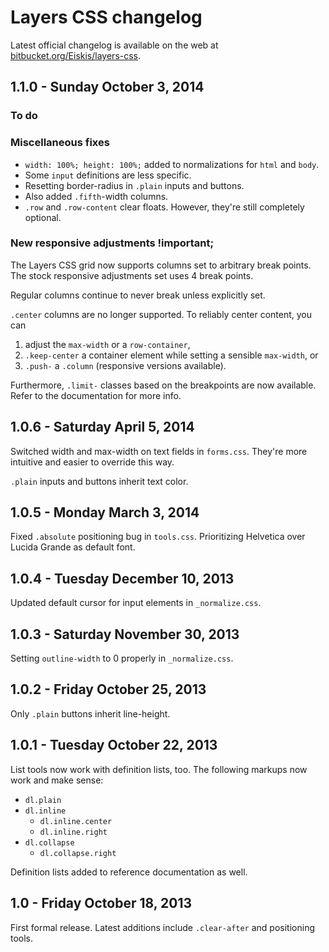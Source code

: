 
# Layers CSS changelog

Latest official changelog is available on the web at [bitbucket.org/Eiskis/layers-css](https://bitbucket.org/Eiskis/layers-css/src/default/changelog.md).



## 1.1.0 - Sunday October 3, 2014

### To do

### Miscellaneous fixes

- `width: 100%; height: 100%;` added to normalizations for `html` and `body`.
- Some `input` definitions are less specific.
- Resetting border-radius in `.plain` inputs and buttons.
- Also added `.fifth`-width columns.
- `.row` and `.row-content` clear floats. However, they're still completely optional.

### New responsive adjustments !important;

The Layers CSS grid now supports columns set to arbitrary break points. The stock responsive adjustments set uses 4 break points.

Regular columns continue to never break unless explicitly set.

`.center` columns are no longer supported. To reliably center content, you can

1. adjust the `max-width` or a `row-container`,
2. `.keep-center` a container element while setting a sensible `max-width`, or
3. `.push-` a `.column` (responsive versions available).

Furthermore, `.limit-` classes based on the breakpoints are now available. Refer to the documentation for more info.



## 1.0.6 - Saturday April 5, 2014

Switched width and max-width on text fields in `forms.css`. They're more intuitive and easier to override this way.

`.plain` inputs and buttons inherit text color.



## 1.0.5 - Monday March 3, 2014

Fixed `.absolute` positioning bug in `tools.css`. Prioritizing Helvetica over Lucida Grande as default font.



## 1.0.4 - Tuesday December 10, 2013

Updated default cursor for input elements in `_normalize.css`.



## 1.0.3 - Saturday November 30, 2013

Setting `outline-width` to 0 properly in `_normalize.css`.



## 1.0.2 - Friday October 25, 2013

Only `.plain` buttons inherit line-height.



## 1.0.1 - Tuesday October 22, 2013

List tools now work with definition lists, too. The following markups now work and make sense:

- `dl.plain`
- `dl.inline`
	- `dl.inline.center`
	- `dl.inline.right`
- `dl.collapse`
	- `dl.collapse.right`

Definition lists added to reference documentation as well.



## 1.0 - Friday October 18, 2013

First formal release. Latest additions include `.clear-after` and positioning tools.
